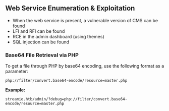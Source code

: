 ## Web Service Enumeration & Exploitation

- When the web service is present, a vulnerable version of CMS can be found  
- LFI and RFI can be found  
- RCE in the admin dashboard (using themes)  
- SQL injection can be found  

### Base64 File Retrieval via PHP

To get a file through PHP by base64 encoding, use the following format as a parameter:

`php://filter/convert.base64-encode/resource=master.php`

**Example:**

`streamio.htb/admin/?debug=php://filter/convert.base64-encode/resource=master.php`
